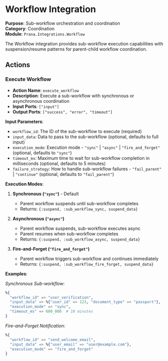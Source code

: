 # Workflow Integration

**Purpose**: Sub-workflow orchestration and coordination  
**Category**: Coordination  
**Module**: `Prana.Integrations.Workflow`

The Workflow integration provides sub-workflow execution capabilities with suspension/resume patterns for parent-child workflow coordination.

## Actions

### Execute Workflow
- **Action Name**: `execute_workflow`
- **Description**: Execute a sub-workflow with synchronous or asynchronous coordination
- **Input Ports**: `["input"]`
- **Output Ports**: `["success", "error", "timeout"]`

**Input Parameters**:
- `workflow_id`: The ID of the sub-workflow to execute (required)
- `input_data`: Data to pass to the sub-workflow (optional, defaults to full input)
- `execution_mode`: Execution mode - `"sync"` | `"async"` | `"fire_and_forget"` (optional, defaults to `"sync"`)
- `timeout_ms`: Maximum time to wait for sub-workflow completion in milliseconds (optional, defaults to 5 minutes)
- `failure_strategy`: How to handle sub-workflow failures - `"fail_parent"` | `"continue"` (optional, defaults to `"fail_parent"`)

**Execution Modes**:

1. **Synchronous (`"sync"`)** - Default
   - Parent workflow suspends until sub-workflow completes
   - Returns: `{:suspend, :sub_workflow_sync, suspend_data}`

2. **Asynchronous (`"async"`)**
   - Parent workflow suspends, sub-workflow executes async
   - Parent resumes when sub-workflow completes
   - Returns: `{:suspend, :sub_workflow_async, suspend_data}`

3. **Fire-and-Forget (`"fire_and_forget"`)**
   - Parent workflow triggers sub-workflow and continues immediately
   - Returns: `{:suspend, :sub_workflow_fire_forget, suspend_data}`

**Examples**:

*Synchronous Sub-workflow*:
```elixir
%{
  "workflow_id" => "user_verification",
  "input_data" => %{"user_id" => 123, "document_type" => "passport"},
  "execution_mode" => "sync",
  "timeout_ms" => 600_000  # 10 minutes
}
```

*Fire-and-Forget Notification*:
```elixir
%{
  "workflow_id" => "send_welcome_email",
  "input_data" => %{"user_email" => "user@example.com"},
  "execution_mode" => "fire_and_forget"
}
```